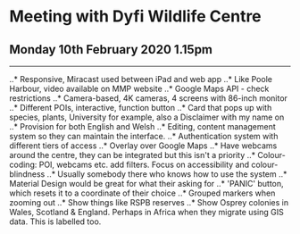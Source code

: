 # Meeting with Dyfi Wildlife Centre
## Monday 10th February 2020 1.15pm

---

..* Responsive, Miracast used between iPad and web app
..* Like Poole Harbour, video available on MMP website
..* Google Maps API - check restrictions
..* Camera-based, 4K cameras, 4 screens with 86-inch monitor
..* Different POIs, interactive, function button
..* Card that pops up with species, plants, University for example, also a Disclaimer with my name on
..* Provision for both English and Welsh
..* Editing, content management system so they can maintain the interface.
..* Authentication system with different tiers of access
..* Overlay over Google Maps
..* Have webcams around the centre, they can be integrated but this isn't a priority
..* Colour-coding: POI, webcams etc. add filters. Focus on accessibility and colour-blindness
..* Usually somebody there who knows how to use the system
..* Material Design would be great for what their asking for
..* 'PANIC' button, which resets it to a coordinate of their choice
..* Grouped markers when zooming out
..* Show things like RSPB reserves
..* Show Osprey colonies in Wales, Scotland & England. Perhaps in Africa when they migrate using GIS data. This is labelled too.